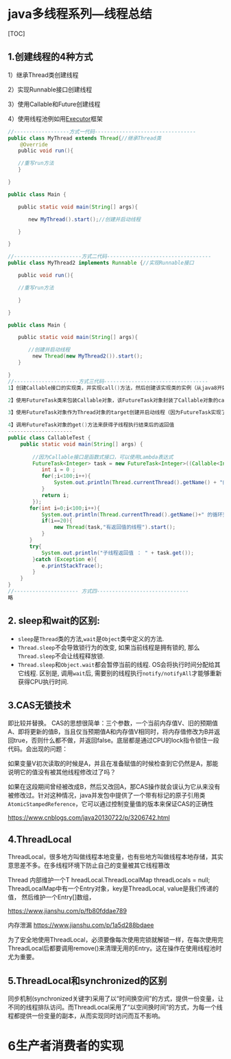 # java多线程系列—线程总结

[TOC]

## 1.创建线程的4种方式

1）继承Thread类创建线程

2）实现Runnable接口创建线程

3）使用Callable和Future创建线程

4）使用线程池例如用[Executor](https://www.baidu.com/s?wd=Executor&tn=24004469_oem_dg&rsv_dl=gh_pl_sl_csd)框架

```java
//------------------方式一代码---------------------------------
public class MyThread extends Thread{//继承Thread类
    @Override
　　public void run(){

　　//重写run方法
　　}

}

public class Main {

　　public static void main(String[] args){

　　　　new MyThread().start();//创建并启动线程

　　}

}

//----------------------方式二代码----------------------------------
public class MyThread2 implements Runnable {//实现Runnable接口

　　public void run(){

　　//重写run方法

　　}

}

public class Main {

　　public static void main(String[] args){

　　　　//创建并启动线程
　　　   new Thread(new MyThread2()).start();
　　}

}
//---------------------方式三代码----------------------------------
1】创建Callable接口的实现类，并实现call()方法，然后创建该实现类的实例（从java8开始可以直接使用Lambda表达式创建Callable对象）。

2】使用FutureTask类来包装Callable对象，该FutureTask对象封装了Callable对象的call()方法的返回值

3】使用FutureTask对象作为Thread对象的target创建并启动线程（因为FutureTask实现了Runnable接口）

4】调用FutureTask对象的get()方法来获得子线程执行结束后的返回值
--------------------- 
public class CallableTest {
    public static void main(String[] args) {
     
        //因为Callable接口是函数式接口，可以使用Lambda表达式
        FutureTask<Integer> task = new FutureTask<Integer>((Callable<Integer>)()->{
           int i = 0 ;
           for(;i<100;i++){
               System.out.println(Thread.currentThread().getName() + "的循环变量i的值 ：" + i);
           }
           return i;
        });
       for(int i=0;i<100;i++){
           System.out.println(Thread.currentThread().getName()+" 的循环变量i ： + i");
           if(i==20){
               new Thread(task,"有返回值的线程").start();
           }
       }
       try{
           System.out.println("子线程返回值 ： " + task.get());
        }catch (Exception e){
           e.printStackTrace();
        }
    }
}
//--------------------- 方式四------------------------------
略
```

## 2. sleep和wait的区别:

- `sleep`是`Thread`类的方法,`wait`是`Object`类中定义的方法.
- `Thread.sleep`不会导致锁行为的改变, 如果当前线程是拥有锁的, 那么`Thread.sleep`不会让线程释放锁.
- `Thread.sleep`和`Object.wait`都会暂停当前的线程. OS会将执行时间分配给其它线程. 区别是, 调用`wait`后, 需要别的线程执行`notify/notifyAll`才能够重新获得CPU执行时间.

## 3.CAS无锁技术

即比较并替换。 CAS的思想很简单：三个参数，一个当前内存值V、旧的预期值A、即将更新的值B，当且仅当预期值A和内存值V相同时，将内存值修改为B并返回true，否则什么都不做，并返回false。底层都是通过CPU的lock指令锁住一段代码。会出现的问题：

如果变量V初次读取的时候是A，并且在准备赋值的时候检查到它仍然是A，那能说明它的值没有被其他线程修改过了吗？

如果在这段期间曾经被改成B，然后又改回A，那CAS操作就会误认为它从来没有被修改过。针对这种情况，java并发包中提供了一个带有标记的原子引用类`AtomicStampedReference`，它可以通过控制变量值的版本来保证CAS的正确性

https://www.cnblogs.com/java20130722/p/3206742.html

## 4.ThreadLocal

ThreadLocal，很多地方叫做线程本地变量，也有些地方叫做线程本地存储，其实意思差不多。在多线程环境下防止自己的变量被其它线程篡改

Thread 内部维护一个T hreadLocal.ThreadLocalMap threadLocals = null;  ThreadLocalMap中有一个Entry对象，key是ThreadLocal, value是我们传递的值， 然后维护一个Entry[]数组， 

https://www.jianshu.com/p/fb80fddae789

内存泄漏  https://www.jianshu.com/p/1a5d288bdaee

为了安全地使用ThreadLocal，必须要像每次使用完锁就解锁一样，在每次使用完ThreadLocal后都要调用remove()来清理无用的Entry。这在操作在使用线程池时尤为重要。

## 5.ThreadLocal和synchronized的区别

同步机制(synchronized关键字)采用了以“时间换空间”的方式，提供一份变量，让不同的线程排队访问。而ThreadLocal采用了“以空间换时间”的方式，为每一个线程都提供一份变量的副本，从而实现同时访问而互不影响。

# 6生产者消费者的实现

